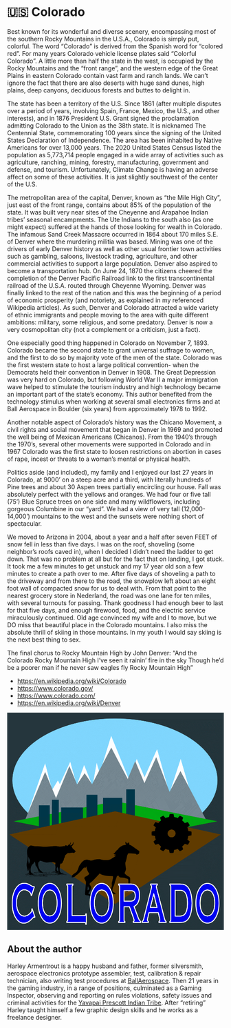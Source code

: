 # 🇺🇸 Colorado

Best known for its wonderful and diverse scenery, encompassing most of the
southern Rocky Mountains in the U.S.A., Colorado is simply put, colorful. The
word “Colorado” is derived from the Spanish word for “colored red”. For many
years Colorado vehicle license plates said “Colorful Colorado”. A little more
than half the state in the west, is occupied by the Rocky Mountains and the
“front range”, and the western edge of the Great Plains in eastern Colorado
contain vast farm and ranch lands. We can’t ignore the fact that there are also
deserts with huge sand dunes, high plains, deep canyons, deciduous forests and
buttes to delight in.

The state has been a territory of the U.S. Since 1861 (after multiple disputes
over a period of years, involving Spain, France, Mexico, the U.S., and other
interests), and in 1876 President U.S. Grant signed the proclamation admitting
Colorado to the Union as the 38th state. It is nicknamed The Centennial State,
commemorating 100 years since the signing of the United States Declaration of
Independence. The area has been inhabited by Native Americans for over 13,000
years. The 2020 United States Census listed the population as 5,773,714 people
engaged in a wide array of activities such as agriculture, ranching, mining,
forestry, manufacturing, government and defense, and tourism. Unfortunately,
Climate Change is having an adverse affect on some of these activities. It is
just slightly southwest of the center of the U.S.

The metropolitan area of the capital, Denver, known as “the Mile High City”,
just east of the front range, contains about 85% of the population of the state.
It was built very near sites of the Cheyenne and Arapahoe Indian tribes’
seasonal encampments. The Ute Indians to the south also (as one might expect)
suffered at the hands of those looking for wealth in Colorado. The infamous Sand
Creek Massacre occurred in 1864 about 170 miles S.E. of Denver where the
murdering militia was based. Mining was one of the drivers of early Denver
history as well as other usual frontier town activities such as gambling,
saloons, livestock trading, agriculture, and other commercial activities to
support a large population. Denver also aspired to become a transportation hub.
On June 24, 1870 the citizens cheered the completion of the Denver Pacific
Railroad link to the first transcontinental railroad of the U.S.A. routed
through Cheyenne Wyoming. Denver was finally linked to the rest of the nation
and this was the beginning of a period of economic prosperity (and notoriety, as
explained in my referenced Wikipedia articles). As such, Denver and Colorado
attracted a wide variety of ethnic immigrants and people moving to the area with
quite different ambitions: military, some religious, and some predatory. Denver
is now a very cosmopolitan city (not a complement or a criticism, just a fact).

One especially good thing happened in Colorado on November 7, 1893. Colorado
became the second state to grant universal suffrage to women, and the first to
do so by majority vote of the men of the state. Colorado was the first western
state to host a large political convention- when the Democrats held their
convention in Denver in 1908. The Great Depression was very hard on Colorado,
but following World War II a major immigration wave helped to stimulate the
tourism industry and high technology became an important part of the state’s
economy. This author benefited from the technology stimulus when working at
several small electronics firms and at Ball Aerospace in Boulder (six years)
from approximately 1978 to 1992.

Another notable aspect of Colorado’s history was the Chicano Movement, a civil
rights and social movement that began in Denver in 1969 and promoted the well
being of Mexican Americans (Chicanos). From the 1940’s through the 1970’s,
several other movements were supported in Colorado and in 1967 Colorado was the
first state to loosen restrictions on abortion in cases of rape, incest or
threats to a woman’s mental or physical health.

Politics aside (and included), my family and I enjoyed our last 27 years in
Colorado, at 9000’ on a steep acre and a third, with literally hundreds of Pine
trees and about 30 Aspen trees partially encircling our house. Fall was
absolutely perfect with the yellows and oranges. We had four or five tall (75’)
Blue Spruce trees on one side and many wildflowers, including gorgeous Columbine
in our “yard”. We had a view of very tall (12,000-14,000’) mountains to the west
and the sunsets were nothing short of spectacular.

We moved to Arizona in 2004, about a year and a half after seven FEET of snow
fell in less than five days. I was on the roof, shoveling (some neighbor’s roofs
caved in), when I decided I didn’t need the ladder to get down. That was no
problem at all but for the fact that on landing, I got stuck. It took me a few
minutes to get unstuck and my 17 year old son a few minutes to create a path
over to me. After five days of shoveling a path to the driveway and from there
to the road, the snowplow left about an eight foot wall of compacted snow for us
to deal with. From that point to the nearest grocery store in Nederland, the
road was one lane for ten miles, with several turnouts for passing. Thank
goodness I had enough beer to last for that five days, and enough firewood,
food, and the electric service miraculously continued. Old age convinced my wife
and I to move, but we DO miss that beautiful place in the Colorado mountains. I
also miss the absolute thrill of skiing in those mountains. In my youth I would
say skiing is the next best thing to sex.

The final chorus to Rocky Mountain High by John Denver: “And the Colorado Rocky
Mountain High I’ve seen it rainin’ fire in the sky Though he’d be a poorer man
if he never saw eagles fly Rocky Mountain High”

- <https://en.wikipedia.org/wiki/Colorado>
- <https://www.colorado.gov/>
- <https://www.colorado.com/>
- <https://en.wikipedia.org/wiki/Denver>

![colorado_logo](_static/images/colorado/colorado.png)

## About the author

Harley Armentrout is a happy husband and father, former silversmith, aerospace
electronics prototype assembler, test, calibration & repair technician, also
writing test procedures at [BallAerospace](https://www.ball.com/aerospace). Then
21 years in the gaming industry, in a range of positions, culminated as a Gaming
Inspector, observing and reporting on rules violations, safety issues and
criminal activities for the
[Yavapai Prescott Indian Tribe](https://buckyscasino.com/). After “retiring”
Harley taught himself a few graphic design skills and he works as a freelance
designer.
